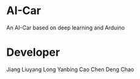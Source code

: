 # AI-Car
An AI-Car based on deep learning and Arduino
# Developer
Jiang Liuyang
Long Yanbing
Cao Chen
Deng Chao

